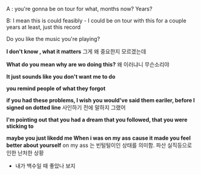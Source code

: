 A : you're gonna be on tour for what, months now? Years?

B: I mean this is could feasibly - I could be on tour with this for a couple years at least, just this record

Do you like the music you're playing?

**I don't know , what it matters**
그게 왜 중요한지 모르겠는데

**What do you mean why are wo doing this?**
왜 이러냐니 무슨소리야

**It just sounds like you don't want me to do**

**you remind people of what they forgot**

**if you had these problems, I wish you would've said them eariler, before I signed on dotted line**
사인하기 전에 말하지 그랬어

**I'm pointing out that you had a dream that you followed, that you were sticking to**

**maybe you just likedd me When i was on my ass** **cause it made you feel better about yourself**
on my ass 는 빈털털이인 상태를 의미함. 파산 실직등으로 인한 난처한 상황

- 내가 백수일 때 좋았나 보지
